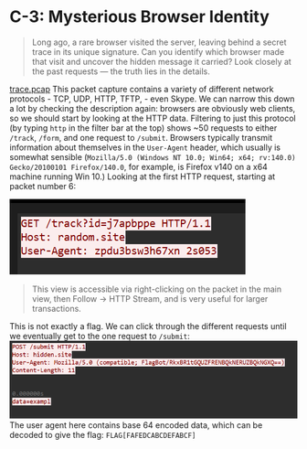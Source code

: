 # C-3: Mysterious Browser Identity
> Long ago, a rare browser visited the server, leaving behind a secret trace in its unique signature. Can you identify which browser made that visit and uncover the hidden message it carried? Look closely at the past requests — the truth lies in the details.

[trace.pcap](trace.pcap)
This packet capture contains a variety of different network protocols - TCP, UDP, HTTP, TFTP, - even Skype. We can narrow this down a lot by checking the description again: browsers are obviously web clients, so we should start by looking at the HTTP data. 
Filtering to just this protocol (by typing `http` in the filter bar at the top) shows ~50 requests to either `/track`, `/form`, and one request to `/submit`. 
Browsers typically transmit information about themselves in the `User-Agent` header, which usually is somewhat sensible (`Mozilla/5.0 (Windows NT 10.0; Win64; x64; rv:140.0) Gecko/20100101 Firefox/140.0`, for example, is Firefox v140 on a x64 machine running Win 10.) 
Looking at the first HTTP request, starting at packet number 6:

![A screenshot of an HTTP request, with a garbage user agent and URL path](request-1.png)
> This view is accessible via right-clicking on the packet in the main view, then Follow -> HTTP Stream, and is very useful for larger transactions.

This is not exactly a flag. We can click through the different requests until we eventually get to the one request to `/submit`:
![Another HTTP request with a base64 encoded user agent](request-2.png)
The user agent here contains base 64 encoded data, which can be decoded to give the flag: `FLAG[FAFEDCABCDEFABCF]`